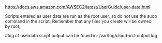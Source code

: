 https://docs.aws.amazon.com/AWSEC2/latest/UserGuide/user-data.html

Scripts entered as user data are run as the root user, so do not use the sudo command in the script. Remember that any files you create will be owned by root;

#log of userdata script output can be found in:
/var/log/cloud-init-output.log

